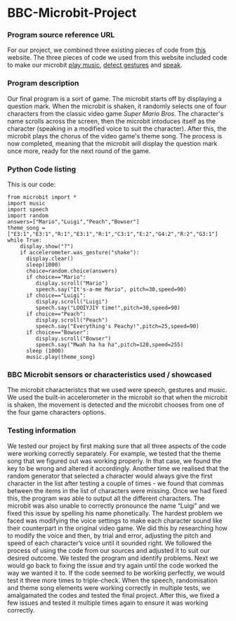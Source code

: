 # BBC-Microbit-Project

### Program source reference URL
For our project, we combined three existing pieces of code from [this](https://microbit-micropython.readthedocs.io/en/latest/tutorials/introduction.html) website. The three pieces of code we used from this website included code to make our microbit [play music](https://microbit-micropython.readthedocs.io/en/latest/tutorials/music.html#wolfgang-amadeus-microbit), [detect gestures](https://microbit-micropython.readthedocs.io/en/latest/tutorials/gestures.html#magic-8) and [speak](https://microbit-micropython.readthedocs.io/en/latest/tutorials/speech.html).

### Program description
Our final program is a sort of game. The microbit starts off by displaying a question mark. When the microbit is shaken, it randomly selects one of four characters from the classic video game *Super Mario Bros*. The character's name scrolls across the screen, then the microbit intoduces itself as the character (speaking in a modified voice to suit the character). After this, the microbit plays the chorus of the video game's theme song. The process is now completed, meaning that the microbit will display the question mark once more, ready for the next round of the game. 

### Python Code listing
This is our code:
```
from microbit import *
import music
import speech
import random
answers=["Mario","Luigi","Peach","Bowser"]
theme_song = ["E3:1","E3:1","R:1","E3:1","R:1","C3:1","E:2","G4:2","R:2","G3:1"]
while True:
    display.show("?")
    if accelerometer.was_gesture("shake"):
      display.clear()
      sleep(1000)
      choice=random.choice(answers)
      if choice=="Mario":
         display.scroll("Mario")
         speech.say("It's-a-me Mario", pitch=30,speed=90)
      if choice=="Luigi":
         display.scroll("Luigi")
         speech.say("LOOIYJIY time!",pitch=30,speed=90)
      if choice=="Peach":
         display.scroll("Peach")
         speech.say("Everything's Peachy!",pitch=25,speed=90)
      if choice=="Bowser":
         display.scroll("Bowser")
         speech.say("Mwah ha ha ha",pitch=120,speed=255)
      sleep (1000)
      music.play(theme_song)
```

### BBC Microbit sensors or characteristics used / showcased
The microbit characteristcs that we used were speech, gestures and music. We used the built-in accelerometer in the microbit so that when the microbit is shaken, the movement is detected and the microbit chooses from one of the four game characters options.

### Testing information
We tested our project by first making sure that all three aspects of the code were working correctly separately. For example, we tested that the theme song that we figured out was working properly. In that case, we found the key to be wrong and altered it accordingly. Another time we realised that the random generator that selected a character would always give the first character in the list after testing a couple of times - we found that commas between the items in the list of characters were missing. Once we had fixed this, the program was able to output all the different characters. The microbit was also unable to correctly pronounce the name “Luigi” and we fixed this issue by spelling his name phonetically. The hardest problem we faced was modifying the voice settings to make each character sound like their counterpart in the original video game. We did this by researching how to modify the voice and then, by trial and error, adjusting the pitch and speed of each character’s voice until it sounded right.
We followed the process of using the code from our sources and adjusted it to suit our desired outcome. We tested the program and identify problems. Next we would go back to fixing the issue and try again until the code worked the way we wanted it to. If the code seemed to be working perfectly, we would test it three more times to triple-check. When the speech, randomisation and theme song elements were working correctly in multiple tests, we amalgamated the codes and tested the final project. After this, we fixed a few issues and tested it multiple times again to ensure it was working correctly. 

